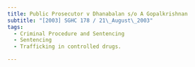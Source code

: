 ```yaml
---
title: Public Prosecutor v Dhanabalan s/o A Gopalkrishnan
subtitle: "[2003] SGHC 178 / 21\_August\_2003"
tags:
  - Criminal Procedure and Sentencing
  - Sentencing
  - Trafficking in controlled drugs.

---
```



